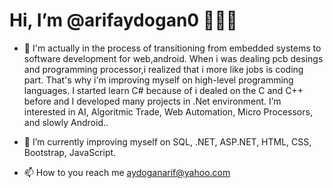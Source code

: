 
# Hi, I’m @arifaydogan0 👋👋👋 



- 👀  I'm actually in the process of transitioning from embedded systems to software development for web,android. When i was dealing pcb desings and programming processor,i realized that i more like jobs is  coding part. That's why i'm improving myself on high-level programming languages. I started learn C# because of i dealed on the C and C++ before and I developed many projects in .Net environment. I’m interested in AI, Algoritmic Trade, Web Automation, Micro Processors, and slowly Android..

- 🌱  I’m currently improving myself on SQL, .NET, ASP.NET, HTML, CSS, Bootstrap, JavaScript.


- 📫 How to you reach me aydoganarif@yahoo.com


<!---
arifaydogan0/arifaydogan0 is a ✨ special ✨ repository because its `README.md` (this file) appears on your GitHub profile.
You can click the Preview link to take a look at your changes.
--->

